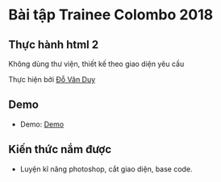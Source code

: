 
# Bài tập Trainee Colombo 2018

## Thực hành html 2


Không dùng thư viện, thiết kế theo giao diện yêu cầu

Thực hiện bởi [Đỗ Văn Duy](https://github.com/DoVanDuyHedspi)


## Demo

* Demo: [Demo](https://dovanduyhedspi.github.io/DUYDV-Frontend1-1.6/)

## Kiến thức nắm được

- Luyện kĩ năng photoshop, cắt giao diện, base code.


